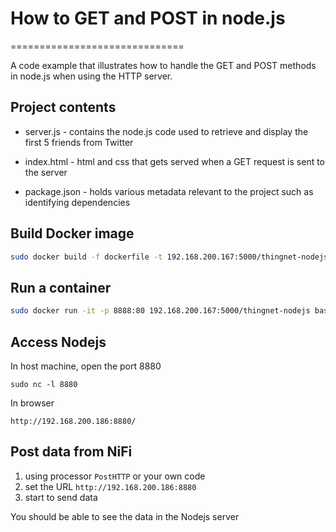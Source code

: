 # How to GET and POST in node.js
==============================

A code example that illustrates how to handle the GET and POST methods in node.js when using the HTTP server.

Project contents
----------------

* server.js - contains the node.js code used to retrieve and display the first 5 friends from Twitter

* index.html - html and css that gets served when a GET request is sent to the server

* package.json - holds various metadata relevant to the project such as identifying dependencies

## Build Docker image
```bash
sudo docker build -f dockerfile -t 192.168.200.167:5000/thingnet-nodejs .
```

## Run a container
```bash
sudo docker run -it -p 8888:80 192.168.200.167:5000/thingnet-nodejs bash
```

## Access Nodejs
In host machine, open the port 8880
```
sudo nc -l 8880
```

In browser

```
http://192.168.200.186:8880/
```


## Post data from NiFi
1. using processor `PostHTTP` or your own code
2. set the URL `http://192.168.200.186:8880`
3. start to send data

You should be able to see the data in the Nodejs server
